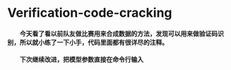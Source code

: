 # Verification-code-cracking
#### &emsp;&emsp;今天看了看以前队友做比赛用来合成数据的方法，发现可以用来做验证码识别，所以就小练了一下小手，代码里面都有很详尽的注释。<br>
#### &emsp;&emsp;下次继续改进，把模型参数直接在命令行输入
